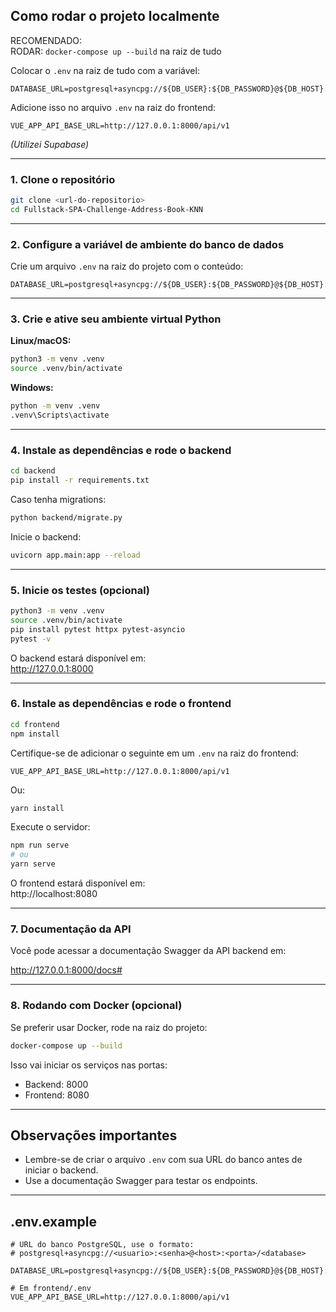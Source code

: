 ## Como rodar o projeto localmente

RECOMENDADO:  
RODAR: `docker-compose up --build` na raiz de tudo

Colocar o `.env` na raiz de tudo com a variável:

```
DATABASE_URL=postgresql+asyncpg://${DB_USER}:${DB_PASSWORD}@${DB_HOST}:${DB_PORT}/${DB_NAME}
```

Adicione isso no arquivo `.env` na raiz do frontend:

```
VUE_APP_API_BASE_URL=http://127.0.0.1:8000/api/v1
```

_(Utilizei Supabase)_

---

### 1. Clone o repositório

```bash
git clone <url-do-repositorio>
cd Fullstack-SPA-Challenge-Address-Book-KNN
```

---

### 2. Configure a variável de ambiente do banco de dados

Crie um arquivo `.env` na raiz do projeto com o conteúdo:

```
DATABASE_URL=postgresql+asyncpg://${DB_USER}:${DB_PASSWORD}@${DB_HOST}:${DB_PORT}/${DB_NAME}
```

---

### 3. Crie e ative seu ambiente virtual Python

**Linux/macOS:**

```bash
python3 -m venv .venv
source .venv/bin/activate
```

**Windows:**

```bash
python -m venv .venv
.venv\Scripts\activate
```

---

### 4. Instale as dependências e rode o backend

```bash
cd backend
pip install -r requirements.txt
```

Caso tenha migrations:

```bash
python backend/migrate.py
```

Inicie o backend:

```bash
uvicorn app.main:app --reload
```

---

### 5. Inicie os testes (opcional)

```bash
python3 -m venv .venv
source .venv/bin/activate
pip install pytest httpx pytest-asyncio
pytest -v
```

O backend estará disponível em:  
http://127.0.0.1:8000

---

### 6. Instale as dependências e rode o frontend

```bash
cd frontend
npm install
```

Certifique-se de adicionar o seguinte em um `.env` na raiz do frontend:

```
VUE_APP_API_BASE_URL=http://127.0.0.1:8000/api/v1
```

Ou:

```bash
yarn install
```

Execute o servidor:

```bash
npm run serve
# ou
yarn serve
```

O frontend estará disponível em:  
http://localhost:8080

---

### 7. Documentação da API

Você pode acessar a documentação Swagger da API backend em:

http://127.0.0.1:8000/docs#

---

### 8. Rodando com Docker (opcional)

Se preferir usar Docker, rode na raiz do projeto:

```bash
docker-compose up --build
```

Isso vai iniciar os serviços nas portas:

- Backend: 8000  
- Frontend: 8080

---

## Observações importantes

- Lembre-se de criar o arquivo `.env` com sua URL do banco antes de iniciar o backend.
- Use a documentação Swagger para testar os endpoints.

---

## .env.example

```env
# URL do banco PostgreSQL, use o formato:
# postgresql+asyncpg://<usuario>:<senha>@<host>:<porta>/<database>

DATABASE_URL=postgresql+asyncpg://${DB_USER}:${DB_PASSWORD}@${DB_HOST}:${DB_PORT}/${DB_NAME}
```

```env
# Em frontend/.env
VUE_APP_API_BASE_URL=http://127.0.0.1:8000/api/v1
```

